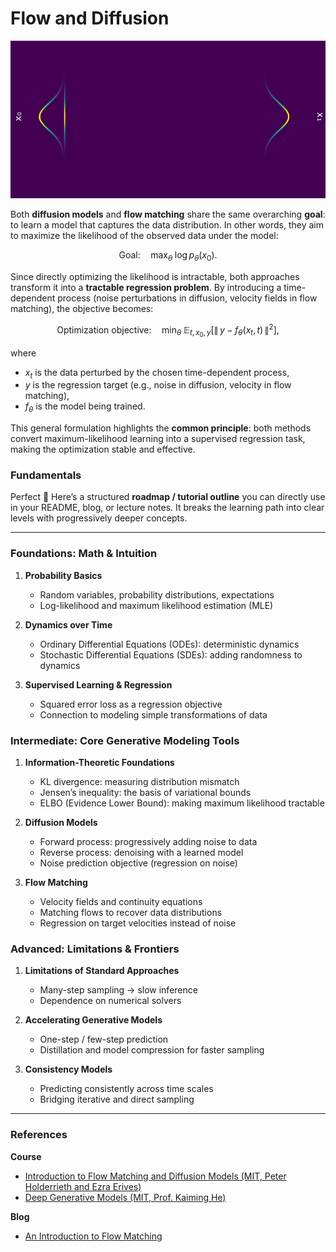 # Flow and Diffusion

![diffusion](docs/representative.gif)


Both **diffusion models** and **flow matching** share the same overarching **goal**: to learn a model that captures the data distribution. In other words, they aim to maximize the likelihood of the observed data under the model:

```math
\text{Goal:}\quad \max_\theta \; \log p_\theta(x_0).
```

Since directly optimizing the likelihood is intractable, both approaches transform it into a **tractable regression problem**. By introducing a time-dependent process (noise perturbations in diffusion, velocity fields in flow matching), the objective becomes:

```math
\text{Optimization objective:}\quad 
\min_\theta \; 
\mathbb{E}_{t, x_0, y}
\Big[
  \|\, y - f_\theta(x_t, t)\,\|^2
\Big],
```

where

* $x_t$ is the data perturbed by the chosen time-dependent process,
* $y$ is the regression target (e.g., noise in diffusion, velocity in flow matching),
* $f_\theta$ is the model being trained.

This general formulation highlights the **common principle**: both methods convert maximum-likelihood learning into a supervised regression task, making the optimization stable and effective.

### Fundamentals 

Perfect 🚀 Here’s a structured **roadmap / tutorial outline** you can directly use in your README, blog, or lecture notes. It breaks the learning path into clear levels with progressively deeper concepts.


--- 
### Foundations: Math & Intuition

1. **Probability Basics**

   * Random variables, probability distributions, expectations
   * Log-likelihood and maximum likelihood estimation (MLE)

2. **Dynamics over Time**

   * Ordinary Differential Equations (ODEs): deterministic dynamics
   * Stochastic Differential Equations (SDEs): adding randomness to dynamics

3. **Supervised Learning & Regression**

   * Squared error loss as a regression objective
   * Connection to modeling simple transformations of data

### Intermediate: Core Generative Modeling Tools

1. **Information-Theoretic Foundations**

   * KL divergence: measuring distribution mismatch
   * Jensen’s inequality: the basis of variational bounds
   * ELBO (Evidence Lower Bound): making maximum likelihood tractable

2. **Diffusion Models**

   * Forward process: progressively adding noise to data
   * Reverse process: denoising with a learned model
   * Noise prediction objective (regression on noise)

3. **Flow Matching**

   * Velocity fields and continuity equations
   * Matching flows to recover data distributions
   * Regression on target velocities instead of noise


### Advanced: Limitations & Frontiers

1. **Limitations of Standard Approaches**

   * Many-step sampling → slow inference
   * Dependence on numerical solvers

2. **Accelerating Generative Models**

   * One-step / few-step prediction
   * Distillation and model compression for faster sampling

3. **Consistency Models**

   * Predicting consistently across time scales
   * Bridging iterative and direct sampling


--- 
### References

**Course**

- [Introduction to Flow Matching and Diffusion Models (MIT, Peter Holderrieth and Ezra Erives)](https://diffusion.csail.mit.edu/) 
- [Deep Generative Models (MIT, Prof. Kaiming He)](https://mit-6s978.github.io/schedule.html)


**Blog**

- [An Introduction to Flow Matching](https://mlg.eng.cam.ac.uk/blog/2024/01/20/flow-matching.html)